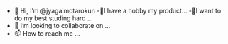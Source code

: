- 👋 Hi, I’m @jyagaimotarokun
-👀I have a hobby my product...
-🌱I want to do my best studing hard ...
- 💞️ I’m looking to collaborate on ...
- 📫 How to reach me ...
  
<!---
jyagaimotarokun/jyagaimotarokun is a ✨ special ✨ repository because its `README.md` (this file) appears on your GitHub profile.
You can click the Preview link to take a look at your changes   .
--->
